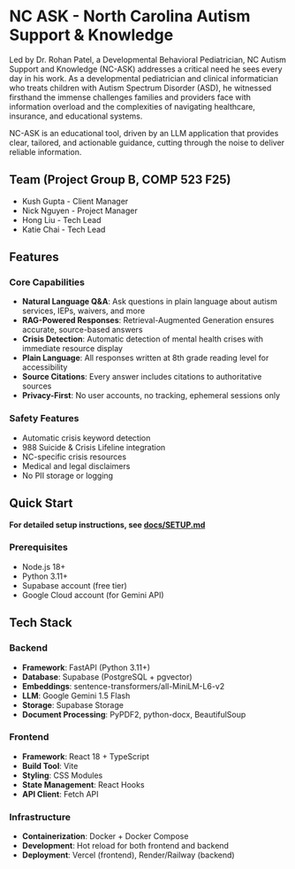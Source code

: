 # NC ASK - North Carolina Autism Support & Knowledge

Led by Dr. Rohan Patel, a Developmental Behavioral Pediatrician, NC Autism Support and Knowledge (NC-ASK) addresses a critical need he sees every day in his work. As a developmental pediatrician and clinical informatician who treats children with Autism Spectrum Disorder (ASD), he witnessed firsthand the immense challenges families and providers face with information overload and the complexities of navigating healthcare, insurance, and educational systems.

NC-ASK is an educational tool, driven by an LLM application that provides clear, tailored, and actionable guidance, cutting through the noise to deliver reliable information.

## Team (Project Group B, COMP 523 F25)
- Kush Gupta - Client Manager
- Nick Nguyen - Project Manager
- Hong Liu - Tech Lead
- Katie Chai - Tech Lead

## Features

### Core Capabilities
- **Natural Language Q&A**: Ask questions in plain language about autism services, IEPs, waivers, and more
- **RAG-Powered Responses**: Retrieval-Augmented Generation ensures accurate, source-based answers
- **Crisis Detection**: Automatic detection of mental health crises with immediate resource display
- **Plain Language**: All responses written at 8th grade reading level for accessibility
- **Source Citations**: Every answer includes citations to authoritative sources
- **Privacy-First**: No user accounts, no tracking, ephemeral sessions only

### Safety Features
- Automatic crisis keyword detection
- 988 Suicide & Crisis Lifeline integration
- NC-specific crisis resources
- Medical and legal disclaimers
- No PII storage or logging

## Quick Start

**For detailed setup instructions, see [docs/SETUP.md](docs/SETUP.md)**

### Prerequisites
- Node.js 18+
- Python 3.11+
- Supabase account (free tier)
- Google Cloud account (for Gemini API)

## Tech Stack

### Backend
- **Framework**: FastAPI (Python 3.11+)
- **Database**: Supabase (PostgreSQL + pgvector)
- **Embeddings**: sentence-transformers/all-MiniLM-L6-v2
- **LLM**: Google Gemini 1.5 Flash
- **Storage**: Supabase Storage
- **Document Processing**: PyPDF2, python-docx, BeautifulSoup

### Frontend
- **Framework**: React 18 + TypeScript
- **Build Tool**: Vite
- **Styling**: CSS Modules
- **State Management**: React Hooks
- **API Client**: Fetch API

### Infrastructure
- **Containerization**: Docker + Docker Compose
- **Development**: Hot reload for both frontend and backend
- **Deployment**: Vercel (frontend), Render/Railway (backend)